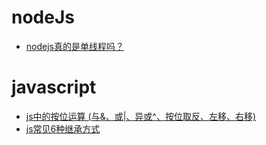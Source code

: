 # nodeJs
* [nodejs真的是单线程吗？](https://segmentfault.com/a/1190000014926921)

# javascript
* [js中的按位运算 (与&、或|、异或^、按位取反、左移、右移)](https://blog.csdn.net/yuefujuan_1992/article/details/89456004)
* [js常见6种继承方式](https://www.toutiao.com/a6710409815899767299/)
